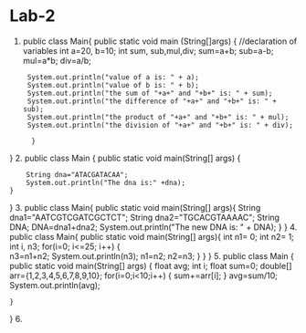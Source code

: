 # Lab-2
1. public class Main{
    public static void main (String[]args)
    {
        //declaration of variables
        int a=20, b=10;
        int sum, sub,mul,div;
        sum=a+b;
        sub=a-b;
        mul=a*b;
        div=a/b;
       
        System.out.println("value of a is: " + a);
        System.out.println("value of b is: " + b);
        System.out.println("the sum of "+a+" and "+b+" is: " + sum);
        System.out.println("the difference of "+a+" and "+b+" is: " + sub);
        System.out.println("the product of "+a+" and "+b+" is: " + mul);
        System.out.println("the division of "+a+" and "+b+" is: " + div);
        
         }
}
2. public class Main
{
	public static void main(String[] args) {
	    
	    String dna="ATACGATACAA";
		System.out.println("The dna is:" +dna);
	}
}
3. public class Main{
    public static void main(String[] args){
        String dna1="AATCGTCGATCGCTCT";
        String dna2="TGCACGTAAAAC";
        String DNA;
        DNA=dna1+dna2;
        System.out.println("The new DNA is: " + DNA);
         }
}
4. public class Main{
    public static void main(String[] args){
       int n1= 0;
       int n2= 1;
       int i, n3;
        for(i=0; i<=25; i++) 
        {    
              n3=n1+n2;
             System.out.println(n3);
              n1=n2;
              n2=n3;
      }
   }
}
5. public class Main
{
	public static void main(String[] args) {
	float avg;
	int i;
	float sum=0;
	double[] arr={1,2,3,4,5,6,7,8,9,10};
	for(i=0;i<10;i++)
	{
	    sum+=arr[i];
	}
	avg=sum/10;
	System.out.println(avg);
	
	}
}
6. 
